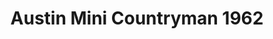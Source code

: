 ---
    title: Austin Mini Countryman 1962
    slug: Austin-Mini-Countryman-1962
    description:
    code: Austin-Mini-Countryman-1962
    image: https://cmdiy-archive.s3.us-east-1.amazonaws.com/adverts/images/Austin+Mini+Countryman+1962.jpeg
    download: https://cmdiy-archive.s3.us-east-1.amazonaws.com/adverts/documents/Austin+Mini+Countryman+1962.pdf
---